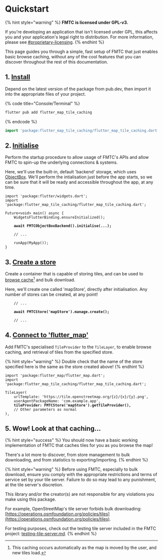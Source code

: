 # Quickstart

{% hint style="warning" %}
**FMTC is licensed under GPL-v3.**

If you're developing an application that isn't licensed under GPL, this affects you and your application's legal right to distribution. For more information, please see [#proprietary-licensing](../#proprietary-licensing "mention").
{% endhint %}

This page guides you through a simple, fast setup of FMTC that just enables basic browse caching, without any of the cool features that you can discover throughout the rest of this documentation.

## 1. [Install](installation.md)

Depend on the latest version of the package from pub.dev, then import it into the appropriate files of your project.

{% code title="Console/Terminal" %}
```sh
flutter pub add flutter_map_tile_caching
```
{% endcode %}

```dart
import 'package:flutter_map_tile_caching/flutter_map_tile_caching.dart';
```

## 2. [Initialise](../general/initialisation.md)

Perform the startup procedure to allow usage of FMTC's APIs and allow FMTC to spin-up the underlying connections & systems.

Here, we'll use the built-in, default 'backend' storage, which uses [ObjectBox](https://pub.dev/packages/objectbox). We'll perform the intialisation just before the app starts, so we can be sure that it will be ready and accessible throughout the app, at any time.

<pre class="language-dart" data-title="main.dart"><code class="lang-dart">import 'package:flutter/widgets.dart';
import 'package:flutter_map_tile_caching/flutter_map_tile_caching.dart';

Future&#x3C;void> main() async {
    WidgetsFlutterBinding.ensureInitialized();
    
<strong>    await FMTCObjectBoxBackend().initialise(...);
</strong>    
    // ...
    
    runApp(MyApp());
}
</code></pre>

## 3. [Create a store](../stores-and-roots/roots-and-stores.md#without-automatic-creation)

Create a container that is capable of storing tiles, and can be used to [browse cache](#user-content-fn-1)[^1] and bulk download.

Here, we'll create one called 'mapStore', directly after initialisation. Any number of stores can be created, at any point!

<pre class="language-dart" data-title="main.dart"><code class="lang-dart">    // ...
    
<strong>    await FMTCStore('mapStore').manage.create();
</strong>    
    // ...
</code></pre>

## 4. [Connect to 'flutter\_map'](../stores-and-roots/integration.md)

Add FMTC's specialised `TileProvider` to the `TileLayer`, to enable browse caching, and retrieval of tiles from the specified store.

{% hint style="warning" %}
Double check that the name of the store specified here is the same as the store created above!
{% endhint %}

<pre class="language-dart" data-title="map_view.dart"><code class="lang-dart">import 'package:flutter_map/flutter_map.dart';
import 'package:flutter_map_tile_caching/flutter_map_tile_caching.dart';

TileLayer(
    urlTemplate: 'https://tile.openstreetmap.org/{z}/{x}/{y}.png',
    userAgentPackageName: 'com.example.app',
<strong>    tileProvider: FMTCStore('mapStore').getTileProvider(),
</strong>    // Other parameters as normal
),
</code></pre>

## 5. Wow! Look at that caching...

{% hint style="success" %}
You should now have a basic working implementation of FMTC that caches tiles for you as you browse the map!

There's a lot more to discover, from store management to bulk downloading, and from statistics to exporting/importing.
{% endhint %}

{% hint style="warning" %}
Before using FMTC, especially to bulk download, ensure you comply with the appropriate restrictions and terms of service set by your tile server. Failure to do so may lead to any punishment, at the tile server's discretion.

This library and/or the creator(s) are not responsible for any violations you make using this package.

For example, OpenStreetMap's tile server forbids bulk downloading: [https://operations.osmfoundation.org/policies/tiles](https://operations.osmfoundation.org/policies/tiles).

For testing purposes, check out the testing tile server included in the FMTC project: [testing-tile-server.md](../bulk-downloading/testing-tile-server.md "mention").
{% endhint %}

[^1]: This caching occurs automatically as the map is moved by the user, and new tiles load.
